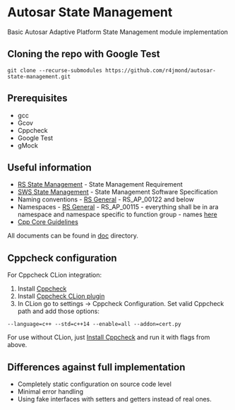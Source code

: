 # Autosar State Management
Basic Autosar Adaptive Platform State Management module implementation

## Cloning the repo with Google Test

`git clone --recurse-submodules https://github.com/r4jmond/autosar-state-management.git`

## Prerequisites

* gcc
* Gcov
* Cppcheck
* Google Test
* gMock

## Useful information
* [RS State Management](doc/AUTOSAR_RS_StateManagement.pdf) - State Management Requirement
* [SWS State Management](doc/AUTOSAR_SWS_StateManagement.pdf) -  State Management Software Specification
* Naming conventions - [RS General](doc/AUTOSAR_RS_General.pdf) - RS_AP_00122 and below  
* Namespaces -  [RS General](doc/AUTOSAR_RS_General.pdf) - RS_AP_00115 - everything shall be in ara namespace and namespace specific to function group - names 
[here](doc/AUTOSAR_TR_FunctionalClusterShortnames.pdf)
* [Cpp Core Guidelines](https://github.com/isocpp/CppCoreGuidelines/blob/master/CppCoreGuidelines.md)

All documents can be found in [doc](doc) directory.



## Cppcheck configuration
For Cppcheck CLion integration:
1. Install [Cppcheck](https://cppcheck.sourceforge.io/)
2. Install [Cppcheck CLion plugin](https://plugins.jetbrains.com/plugin/8143-cppcheck)
3. In CLion go to settings -> Cppcheck Configuration. Set valid Cppcheck path and add those options:

`--language=c++ --std=c++14 --enable=all --addon=cert.py`

For use without CLion, just [Install Cppcheck](https://cppcheck.sourceforge.io/) and run it with flags from above.

## Differences against full implementation

* Completely static configuration on source code level
* Minimal error handling
* Using fake interfaces with setters and getters instead of real ones.
